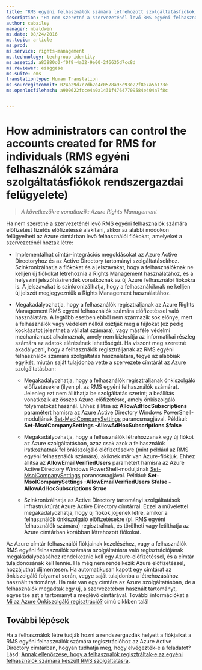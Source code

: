```yaml
---
title: "RMS egyéni felhasználók számára létrehozott szolgáltatásfiókok rendszergazdai felügyelete | Azure RMS"
description: "Ha nem szeretné a szervezeténél levő RMS egyéni felhasználók számára előfizetést fizetős előfizetéssé alakítani, akkor az alábbi módokon felügyelheti az Azure címtárban levő felhasználói fiókokat, amelyeket a szervezeténél hoztak létre."
author: cabailey
manager: mbaldwin
ms.date: 08/24/2016
ms.topic: article
ms.prod: 
ms.service: rights-management
ms.technology: techgroup-identity
ms.assetid: a83880d0-f0f9-4a32-9e00-2f6635d7cc8d
ms.reviewer: esaggese
ms.suite: ems
translationtype: Human Translation
ms.sourcegitcommit: 024a29d7c7db2e4c0578a95c93e22f8e7a5b173e
ms.openlocfilehash: a900622fcce4a0a1431f47647709584e404a7f8c


---
```




# How administrators can control the accounts created for RMS for individuals (RMS egyéni felhasználók számára szolgáltatásfiókok rendszergazdai felügyelete)

>*A következőkre vonatkozik: Azure Rights Management*


Ha nem szeretné a szervezeténél levő RMS egyéni felhasználók számára előfizetést fizetős előfizetéssé alakítani, akkor az alábbi módokon felügyelheti az Azure címtárban levő felhasználói fiókokat, amelyeket a szervezeténél hoztak létre:

-   Implementálhat címtár-integrációs megoldásokat az Azure Active Directoryhoz és az Active Directory tartományi szolgáltatásokhoz. Szinkronizálhatja a fiókokat és a jelszavakat, hogy a felhasználóknak ne kelljen új fiókokat létrehoznia a Rights Management használatához, és a helyszíni jelszóházirendek vonatkoznak az új Azure felhasználói fiókokra is. A jelszavakat is szinkronizálhatja, hogy a felhasználóknak ne kelljen új jelszót megjegyezniük a Rights Management használatához.

-   Megakadályozhatja, hogy a felhasználók regisztráljanak az Azure Rights Management RMS egyéni felhasználók számára előfizetéssel való használatára. A legtöbb esetben ebből nem származik sok előnye, mert a felhasználók vagy védelem nélkül osztják meg a fájlokat (ez pedig kockázatot jelenthet a vállalat számára), vagy másféle védelmi mechanizmust alkalmaznak, amely nem biztosítja az informatikai részleg számára az adatok elérésének lehetőségét. Ha viszont meg szeretné akadályozni, hogy a felhasználók regisztráljanak az RMS egyéni felhasználók számára szolgáltatás használatára, tegye az alábbiak egyikét, miután saját tulajdonba vette a szervezete címtárát az Azure szolgáltatásban:

    -   Megakadályozhatja, hogy a felhasználók regisztráljanak önkiszolgáló előfizetésekre (ilyen pl. az RMS egyéni felhasználók számára).  Jelenleg ezt nem állíthatja be szolgáltatás szerint; a beállítás vonatkozik az összes Azure-előfizetésre, amely önkiszolgáló folyamatokat használ. Ehhez állítsa az **AllowAdHocSubscriptions** paramétert hamisra az Azure Active Directory Windows PowerShell-moduljának [Set-MsolCompanySettings](http://technet.microsoft.com/library/dn194127.aspx) parancsmagjával. Például: **Set-MsolCompanySettings -AllowAdHocSubscriptions $false**

    -   Megakadályozhatja, hogy a felhasználók létrehozzanak egy új fiókot az Azure szolgáltatásban, azaz csak azok a felhasználók iratkozhatnak fel önkiszolgáló előfizetésekre (mint például az RMS egyéni felhasználók számára), akiknek már van Azure-fiókjuk.  Ehhez állítsa az **AllowEmailVerifiedUsers** paramétert hamisra az Azure Active Directory Windows PowerShell-moduljának [Set-MsolCompanySettings](http://technet.microsoft.com/library/dn194127.aspx) parancsmagjával. Például: **Set-MsolCompanySettings -AllowEmailVerifiedUsers $false -AllowAdHocSubscriptions $true**

    -   Szinkronizálhatja az Active Directory tartományi szolgáltatások infrastruktúrát Azure Active Directory címtárral. Ezzel a művelettel megakadályozhatja, hogy új fiókok jöjjenek létre, amikor a felhasználók önkiszolgáló előfizetésekre (pl. RMS egyéni felhasználók számára) regisztrálnak, és törölheti vagy letilthatja az Azure címtárban korábban létrehozott fiókokat.

Az Azure címtár felhasználói fiókjainak kezeléséhez, vagy a felhasználók RMS egyéni felhasználók számára szolgáltatásra való regisztrációjának megakadályozásához rendelkeznie kell egy Azure-előfizetéssel, és a címtár tulajdonosának kell lennie. Ha még nem rendelkezik Azure előfizetéssel, hozzájuthat díjmentesen. Ha automatikusan kapott egy címtárat az önkiszolgáló folyamat során, vegye saját tulajdonba a létrehozásához használt tartományt. Ha már van egy címtára az Azure szolgáltatásban, de a felhasználók megadtak egy új, a szervezetében használt tartományt, egyesítse azt a tartományt a meglévő címtárával. További információkat a [Mi az Azure Önkiszolgáló regisztráció?](https://azure.microsoft.com/documentation/articles/active-directory-self-service-signup/) című cikkben talál


## További lépések

Ha a felhasználók létre tudják hozni a rendszergazdák helyett a fiókjaikat a RMS egyéni felhasználók számára regisztrációhoz az Azure Active Directory címtárban, hogyan tudhatja meg, hogy elvégezték-e a feladatot?  Lásd: [Annak ellenőrzése, hogy a felhasználók regisztráltak-e az egyéni felhasználók számára készült RMS szolgáltatásra](rms-for-individuals-identify-sign-up.md).



<!--HONumber=Aug16_HO4-->


